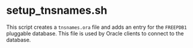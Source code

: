 # setup_tnsnames.sh

This script creates a `tnsnames.ora` file and adds an entry for the `FREEPDB1` pluggable database. This file is used by Oracle clients to connect to the database.
